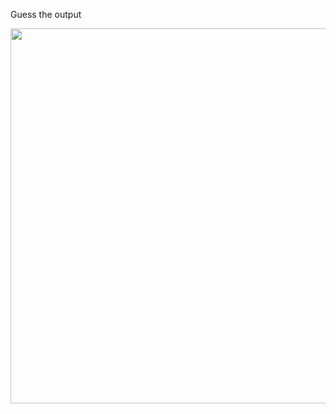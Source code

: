 Guess the output

<img src="https://github.com/McLarenCollege/foundations_public/blob/main/images/array-guess-output-userA-1.png" width =600 >
